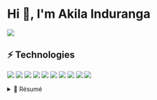 <h1 align="left">
    Hi 👋, I'm Akila Induranga
</h1>

<p align="left">
    <a href="https://www.linkedin.com/in/akila-i">
        <img src="https://img.shields.io/badge/LinkedIn-0077B5?style=for-the-badge&logo=linkedin&logoColor=white" />
    </a>
</p>

<h2 align="left">
    ⚡ Technologies
</h2>

<p align="left">
    <img src="https://img.shields.io/badge/-Python-FFD43B?style=flat-square&logo=Python&logoColor=blue" />
    <img src="https://img.shields.io/badge/-JavaScript-323330?style=flat-square&logo=javascript" />
    <img src="https://img.shields.io/badge/-Nodejs-black?style=flat-square&logo=Node.js" />
    <img src="https://img.shields.io/badge/git-E44C30?style=flat-squar&logo=git&logoColor=white" />
    <img src="https://img.shields.io/badge/-MySQL-black?style=flat-square&logo=mysql&logoColor=white" />
    <img src="https://img.shields.io/badge/PHP-777BB4?style=flat-square&logo=php&logoColor=white" />
    <img src="https://img.shields.io/badge/React-20232A?style=flat-square&logo=react&logoColor=61DAFB" />
    <img src="https://img.shields.io/badge/SQLite-07405E?style=flat-square&logo=sqlite&logoColor=white" />
    <img src="https://img.shields.io/badge/-Java-ED8B00?style=flat-square&logo=java" />
    <img src="https://img.shields.io/badge/-GitHub-181717?style=flat-square&logo=github" />
</p>


<details>
<summary>📃 Résumé</summary>

## Projects

<img align="right" src="https://img.shields.io/badge/MySQL-005C84?logo=mysql&logoColor=white" />
<img align="right" src="https://img.shields.io/badge/Symfony-000000?logo=Symfony&logoColor=white" />
<img align="right" src="https://img.shields.io/badge/PHP-777BB4?logo=php&logoColor=white" />

- 👨‍💻 Person Verification Digital Platform\
📅 2022 (Ongoing)\
📍 Semester 5 Software Engineering Group Project

<img align="right" src="https://img.shields.io/badge/MySQL-005C84?logo=mysql&logoColor=white" />
<img align="right" src="https://img.shields.io/badge/PHP-777BB4?logo=php&logoColor=white" />

- 👨‍💻 News Website\
📅 2022\
📍 Semester 4 Software Engineering Group Project

<img align="right" src="https://img.shields.io/badge/MySQL-005C84?logo=mysql&logoColor=white" />
<img align="right" src="https://img.shields.io/badge/PHP-777BB4?logo=php&logoColor=white" />

- 👨‍💻 Human Resource Management System\
📅 2022\
📍 Semester 4 Database Management Systems Group Project
  
<img align="right" src="https://img.shields.io/badge/C%2B%2B-00599C?logo=c%2B%2B&logoColor=white" />
<img align="right" src="https://img.shields.io/badge/Qt-41CD52?logo=Qt&logoColor=white" />

- 👨‍💻 Driver Assistant System\
📅 2022\ 
📍 Semester 4 Programming Challenge Group Project

</details>
